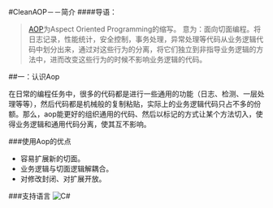 #CleanAOP－－简介
####导语：
> [AOP](http://baike.baidu.com/link?url=xdZ6skwPK9cqfa1Rw_obkBGoic3f6aYyTBW2I3i967LeDiCOdkUK1ylc-I9pJ0EtKtZ3wF1YzgSONhlyYxREvflFosrs0lXxydMZDUjjhAS)为Aspect Oriented Programming的缩写。 意为：面向切面编程。将日志记录，性能统计，安全控制，事务处理，异常处理等代码从业务逻辑代码中划分出来，通过对这些行为的分离，将它们独立到非指导业务逻辑的方法中，进而改变这些行为的时候不影响业务逻辑的代码。  

##一：认识Aop

在日常的编程任务中，很多的代码都是进行一些通用的功能（日志、检测、一层处理等等），然后代码都是机械般的复制粘贴，实际上的业务逻辑代码只占不多的份额。那么，aop能更好的组织通用的代码、然后以标记的方式让某个方法切入，使得业务逻辑和通用代码分离，使其互不影响。

###使用Aop的优点
* 容易扩展新的切面。
* 业务逻辑与切面逻辑解耦合。
* 对修改封闭、对扩展开放。

###支持语言
![C#](http://image.baidu.com/search/detail?ct=503316480&z=0&ipn=d&word=C%23%E5%9B%BE%E6%A0%87&step_word=&pn=3&spn=0&di=138822950310&pi=&rn=1&tn=baiduimagedetail&is=&istype=0&ie=utf-8&oe=utf-8&in=&cl=2&lm=-1&st=-1&cs=2323039389%2C759035628&os=819911234%2C259100666&adpicid=0&ln=1994&fr=&fmq=1446649563780_R&ic=0&s=undefined&se=&sme=&tab=0&width=&height=&face=undefined&ist=&jit=&cg=&bdtype=0&objurl=http%3A%2F%2Fa1.att.hudong.com%2F72%2F30%2F01200000024274136323304814525.jpg&fromurl=ippr_z2C%24qAzdH3FAzdH3Fp7rtwg_z%26e3Bi715g2_z%26e3Bv54AzdH3Ftrw1AzdH3Fw8_0d_na_a8daaaaaad9d098nmndnna9b89cdc_3r2_z%26e3Bip4s&gsm=0)
